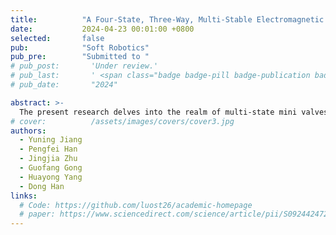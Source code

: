 ```yaml
---
title:          "A Four-State, Three-Way, Multi-Stable Electromagnetic Mini Valve for Pneumatic Soft Inchworm-like Walker"
date:           2024-04-23 00:01:00 +0800
selected:       false
pub:            "Soft Robotics"
pub_pre:        "Submitted to "
# pub_post:       'Under review.'
# pub_last:       ' <span class="badge badge-pill badge-publication badge-success">Spotlight</span>'
# pub_date:       "2024"

abstract: >-
  The present research delves into the realm of multi-state mini valves, a subject of considerable intrigue due to their integrative capabilities within pneumatic actuator systems. Although it has been widely recognized that mini valves are used in numerous applications, the majority of current mini valves have three or fewer working states. Furthermore, those uncommon valves capable of operating in four working states exhibit limitations, including the necessity for multiple driving sources and elevated operational energy requirements.  Addressing these impediments, our study introduces an innovative electromagnetic valve design (R7.5×30 mm) that facilitates the switching among four discrete operational states under the governance of a singular electrical power source. This valve attains four stable operational states by coordinating interactions between the upper and lower iron cores, a ring magnet, and a cylindrical magnet. The valve maintains a leakage rate that is nearly zero under pressures up to 250 kPa. Furthermore, rapid transitions between states are achievable by momentarily electrifying the valve's coils, with peak transition response time and energy expenditure being only 7.50 ms and 0.540 J, respectively. Leveraging this quad-state valve mechanism, the study unveils the precise control over the locomotion and directional maneuvers of a pneumatic soft inchworm-like walker, culminating in a propulsion velocity of 0.072 BL/s. This achievement underscores the latent potential of multi-state valves in the miniaturization of pneumatic systems.
# cover:          /assets/images/covers/cover3.jpg
authors:
  - Yuning Jiang
  - Pengfei Han
  - Jingjia Zhu
  - Guofang Gong
  - Huayong Yang
  - Dong Han
links:
  # Code: https://github.com/luost26/academic-homepage
  # paper: https://www.sciencedirect.com/science/article/pii/S0924424724006939
---
```

